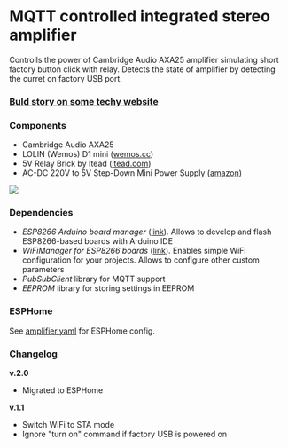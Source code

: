 # MQTT controlled integrated stereo amplifier

Controlls the power of Cambridge Audio AXA25 amplifier simulating short factory button click with relay. Detects the state of amplifier by detecting the curret on factory USB port.

### [Buld story on some techy website](https://sometechy.website/diy-smart-appliance-adding-wifi-to-common-sound-amplifier)

### Components
* Cambridge Audio AXA25
* LOLIN (Wemos) D1 mini ([wemos.cc](https://www.wemos.cc/en/latest/d1/d1_mini.html))
* 5V Relay Brick by Itead ([itead.com](https://www.itead.cc/electronic-brick-5v-relay.html))
* AC-DC 220V to 5V Step-Down Mini Power Supply ([amazon](https://www.amazon.com/HLK-PM01-supply-module-intelligent-household/dp/B07G5GL4B8))

![](https://github.com/estevez-dev/edwin-home/raw/master/devices/amplifier_mqtt/amplifier_mqtt.png)

### Dependencies

* _ESP8266 Arduino board manager_ ([link](https://github.com/esp8266/Arduino)). Allows to develop and flash ESP8266-based boards with Arduino IDE 
* _WiFiManager for ESP8266 boards_ ([link](https://github.com/tzapu/WiFiManager)). Enables simple WiFi configuration for your projects. Allows to configure other custom parameters
* _PubSubClient_ library for MQTT support
* _EEPROM_ library for storing settings in EEPROM

### ESPHome
See [amplifier.yaml](/devices/amplifier_mqtt/amplifier.yaml) for ESPHome config.

### Changelog
**v.2.0**
- Migrated to ESPHome

**v.1.1**
- Switch WiFi to STA mode
- Ignore "turn on" command if factory USB is powered on
